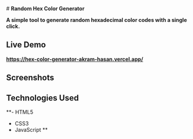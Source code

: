 # **Random Hex Color Generator**

**A simple tool to generate random hexadecimal color codes with a single click.**

## **Live Demo**
**https://hex-color-generator-akram-hasan.vercel.app/**

## **Screenshots**


## **Technologies Used**
**- HTML5
- CSS3
- JavaScript
**
